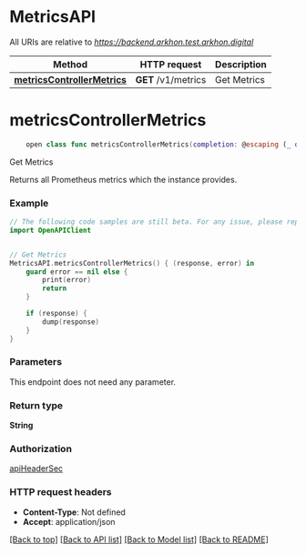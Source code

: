 # MetricsAPI

All URIs are relative to *https://backend.arkhon.test.arkhon.digital*

Method | HTTP request | Description
------------- | ------------- | -------------
[**metricsControllerMetrics**](MetricsAPI.md#metricscontrollermetrics) | **GET** /v1/metrics | Get Metrics


# **metricsControllerMetrics**
```swift
    open class func metricsControllerMetrics(completion: @escaping (_ data: String?, _ error: Error?) -> Void)
```

Get Metrics

Returns all Prometheus metrics which the instance provides.

### Example
```swift
// The following code samples are still beta. For any issue, please report via http://github.com/OpenAPITools/openapi-generator/issues/new
import OpenAPIClient


// Get Metrics
MetricsAPI.metricsControllerMetrics() { (response, error) in
    guard error == nil else {
        print(error)
        return
    }

    if (response) {
        dump(response)
    }
}
```

### Parameters
This endpoint does not need any parameter.

### Return type

**String**

### Authorization

[apiHeaderSec](../README.md#apiHeaderSec)

### HTTP request headers

 - **Content-Type**: Not defined
 - **Accept**: application/json

[[Back to top]](#) [[Back to API list]](../README.md#documentation-for-api-endpoints) [[Back to Model list]](../README.md#documentation-for-models) [[Back to README]](../README.md)

